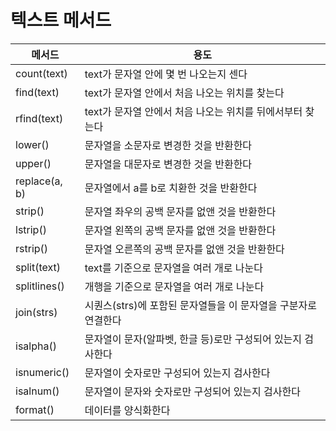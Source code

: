 # 텍스트 메서드
메서드|용도
---|---
count(text)|text가 문자열 안에 몇 번 나오는지 센다
find(text)|text가 문자열 안에서 처음 나오는 위치를 찾는다
rfind(text)|text가 문자열 안에서 처음 나오는 위치를 뒤에서부터 찾는다
lower()|	문자열을 소문자로 변경한 것을 반환한다
upper()|	문자열을 대문자로 변경한 것을 반환한다
replace(a, b)|	문자열에서 a를 b로 치환한 것을 반환한다
strip()|	문자열 좌우의 공백 문자를 없앤 것을 반환한다
lstrip()|	문자열 왼쪽의 공백 문자를 없앤 것을 반환한다
rstrip()|	문자열 오른쪽의 공백 문자를 없앤 것을 반환한다
split(text)|	text를 기준으로 문자열을 여러 개로 나눈다
splitlines()|	개행을 기준으로 문자열을 여러 개로 나눈다
join(strs)|	시퀀스(strs)에 포함된 문자열들을 이 문자열을 구분자로 연결한다
isalpha()|	문자열이 문자(알파벳, 한글 등)로만 구성되어 있는지 검사한다
isnumeric()|	문자열이 숫자로만 구성되어 있는지 검사한다
isalnum()|	문자열이 문자와 숫자로만 구성되어 있는지 검사한다
format()|	데이터를 양식화한다